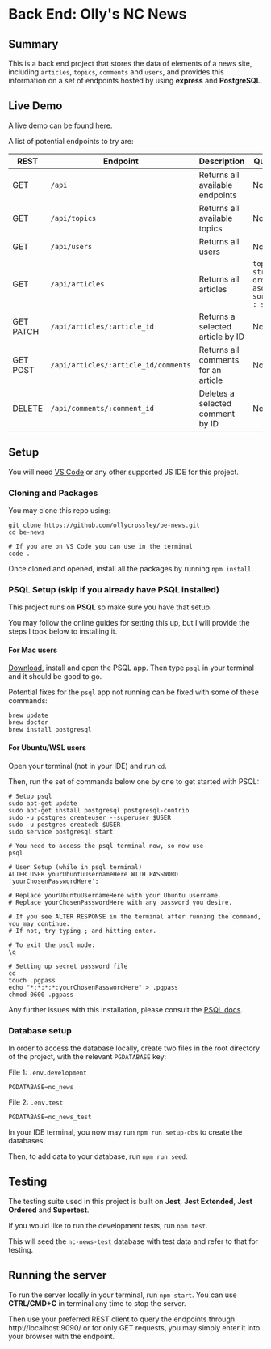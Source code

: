 # Back End: Olly's NC News
## Summary
This is a back end project that stores the data of elements of a news site,
including `articles`, `topics`, `comments` and `users`, and provides this information
on a set of endpoints hosted by using **express** and **PostgreSQL**.

## Live Demo
A live demo can be found [here](https://olly-nc-news.onrender.com).

A list of potential endpoints to try are:

| REST          | Endpoint                             | Description                         | Queries                                                        |
|---------------|--------------------------------------|-------------------------------------|----------------------------------------------------------------|
| GET           | `/api`                               | Returns all available endpoints     | None                                                           |
| GET           | `/api/topics`                        | Returns all available topics        | None                                                           |
| GET           | `/api/users`                         | Returns all users                   | None                                                           |
| GET           | `/api/articles`                      | Returns all articles                | `topic : string`<br/>`order : asc/desc`<br/>`sort_by : string` |
| GET<br/>PATCH | `/api/articles/:article_id`          | Returns a selected article by ID    | None                                                           |
| GET<br/>POST  | `/api/articles/:article_id/comments` | Returns all comments for an article | None                                                           |
| DELETE        | `/api/comments/:comment_id`          | Deletes a selected comment by ID    | None                                                           |

## Setup
You will need [VS Code](https://code.visualstudio.com/download) or any other supported JS IDE for this project.
### Cloning and Packages
You may clone this repo using:
```shell
git clone https://github.com/ollycrossley/be-news.git
cd be-news

# If you are on VS Code you can use in the terminal
code .
```
Once cloned and opened, install all the packages by running `npm install`.
### PSQL Setup (skip if you already have PSQL installed)
This project runs on **PSQL** so make sure you have that setup.

You may follow the online guides for setting this up, but I will provide the steps I took below to installing it.

#### For Mac users

[Download](https://postgresapp.com/), install and open the PSQL app. Then type `psql` in your terminal and it should be good to go.

Potential fixes for the `psql` app not running can be fixed with some of these commands:
```shell
brew update
brew doctor
brew install postgresql
```
#### For Ubuntu/WSL users
Open your terminal (not in your IDE) and run `cd`.

Then, run the set of commands below one by one to get started with PSQL:
```shell
# Setup psql 
sudo apt-get update
sudo apt-get install postgresql postgresql-contrib
sudo -u postgres createuser --superuser $USER
sudo -u postgres createdb $USER
sudo service postgresql start

# You need to access the psql terminal now, so now use
psql

# User Setup (while in psql terminal)
ALTER USER yourUbuntuUsernameHere WITH PASSWORD 'yourChosenPasswordHere';

# Replace yourUbuntuUsernameHere with your Ubuntu username.
# Replace yourChosenPasswordHere with any password you desire.

# If you see ALTER RESPONSE in the terminal after running the command, you may continue.
# If not, try typing ; and hitting enter.

# To exit the psql mode:
\q

# Setting up secret password file
cd 
touch .pgpass
echo "*:*:*:*:yourChosenPasswordHere" > .pgpass
chmod 0600 .pgpass
```

Any further issues with this installation, please consult the [PSQL docs](https://www.postgresql.org/download/).
### Database setup

In order to access the database locally, create two files in the root directory of the project, with the relevant `PGDATABASE` key:

File 1: `.env.development`
```dotenv
PGDATABASE=nc_news
```
File 2: `.env.test`
```dotenv
PGDATABASE=nc_news_test
```

In your IDE terminal, you now may run `npm run setup-dbs` to create the databases.

Then, to add data to your database, run `npm run seed`.

## Testing
The testing suite used in this project is built on **Jest**, **Jest Extended**, **Jest Ordered** and **Supertest**.

If you would like to run the development tests, run `npm test`.

This will seed the `nc-news-test` database with test data and refer to that for testing.

## Running the server

To run the server locally in your terminal, run `npm start`. You can use **CTRL/CMD+C** in terminal any time to stop the server.

Then use your preferred REST client to query the endpoints through http://localhost:9090/ or for only GET requests, you may simply enter it into your browser with the endpoint.




